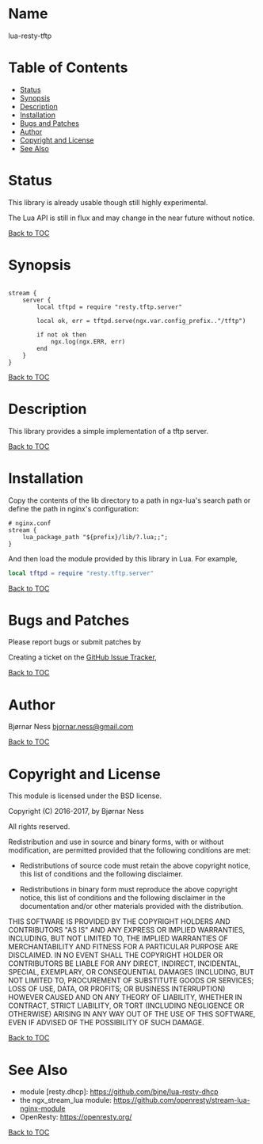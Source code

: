 Name
====

lua-resty-tftp

Table of Contents
=================

* [Status](#status)
* [Synopsis](#synopsis)
* [Description](#description)
* [Installation](#installation)
* [Bugs and Patches](#bugs-and-patches)
* [Author](#author)
* [Copyright and License](#copyright-and-license)
* [See Also](#see-also)

Status
======

This library is already usable though still highly experimental.

The Lua API is still in flux and may change in the near future without notice.

[Back to TOC](#table-of-contents)

Synopsis
========

```nginx

stream {
    server {
        local tftpd = require "resty.tftp.server"

        local ok, err = tftpd.serve(ngx.var.config_prefix.."/tftp")

        if not ok then
            ngx.log(ngx.ERR, err)
        end
    }
}
```

[Back to TOC](#table-of-contents)

Description
===========

This library provides a simple implementation of a tftp server.

[Back to TOC](#table-of-contents)

Installation
============

Copy the contents of the lib directory to a path in ngx-lua's search path or
define the path in nginx's configuration:

```nginx
# nginx.conf
stream {
    lua_package_path "${prefix}/lib/?.lua;;";
}
```

And then load the module provided by this library in Lua. For example,

```lua
local tftpd = require "resty.tftp.server"
```

[Back to TOC](#table-of-contents)

Bugs and Patches
================

Please report bugs or submit patches by

Creating a ticket on the [GitHub Issue Tracker](https://github.com/bjne/lua-resty-tftp/issues),

[Back to TOC](#table-of-contents)

Author
======

Bjørnar Ness <bjornar.ness@gmail.com>

[Back to TOC](#table-of-contents)

Copyright and License
=====================

This module is licensed under the BSD license.

Copyright (C) 2016-2017, by Bjørnar Ness

All rights reserved.

Redistribution and use in source and binary forms, with or without modification, are permitted provided that the following conditions are met:

* Redistributions of source code must retain the above copyright notice, this list of conditions and the following disclaimer.

* Redistributions in binary form must reproduce the above copyright notice, this list of conditions and the following disclaimer in the documentation and/or other materials provided with the distribution.

THIS SOFTWARE IS PROVIDED BY THE COPYRIGHT HOLDERS AND CONTRIBUTORS "AS IS" AND ANY EXPRESS OR IMPLIED WARRANTIES, INCLUDING, BUT NOT LIMITED TO, THE IMPLIED WARRANTIES OF MERCHANTABILITY AND FITNESS FOR A PARTICULAR PURPOSE ARE DISCLAIMED. IN NO EVENT SHALL THE COPYRIGHT HOLDER OR CONTRIBUTORS BE LIABLE FOR ANY DIRECT, INDIRECT, INCIDENTAL, SPECIAL, EXEMPLARY, OR CONSEQUENTIAL DAMAGES (INCLUDING, BUT NOT LIMITED TO, PROCUREMENT OF SUBSTITUTE GOODS OR SERVICES; LOSS OF USE, DATA, OR PROFITS; OR BUSINESS INTERRUPTION) HOWEVER CAUSED AND ON ANY THEORY OF LIABILITY, WHETHER IN CONTRACT, STRICT LIABILITY, OR TORT (INCLUDING NEGLIGENCE OR OTHERWISE) ARISING IN ANY WAY OUT OF THE USE OF THIS SOFTWARE, EVEN IF ADVISED OF THE POSSIBILITY OF SUCH DAMAGE.

[Back to TOC](#table-of-contents)

See Also
========
* module [resty.dhcp]: https://github.com/bjne/lua-resty-dhcp
* the ngx_stream_lua module: https://github.com/openresty/stream-lua-nginx-module
* OpenResty: https://openresty.org/

[Back to TOC](#table-of-contents)
